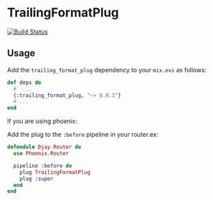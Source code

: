 TrailingFormatPlug
==================
[![Build Status](https://travis-ci.org/mschae/trailing_format_plug.svg?branch=master)](https://travis-ci.org/mschae/trailing_format_plug)

## Usage

Add the `trailing_format_plug` dependency to your `mix.exs` as follows:

```elixir
def deps do
  #  ...
  {:trailing_format_plug, "~> 0.0.1"}
  # ...
end
```

If you are using phoenix:

Add the plug to the `:before` pipeline in your router.ex:

```elixir
defmodule Djay.Router do
  use Phoenix.Router

  pipeline :before do
    plug TrailingFormatPlug
    plug :super
  end
end
```
